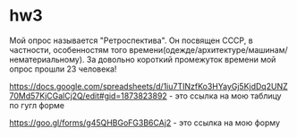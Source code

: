 # hw3
Мой опрос называется "Ретроспектива". Он посвящен СССР, в частности, особенностям того времени(одежде/архитектуре/машинам/нематериальному). За довольно короткий промежуток времени мой опрос прошли 23 человека!

https://docs.google.com/spreadsheets/d/1iu7TINzfKo3HYayGj5KjdDq2UNZ70Md57KjCGalCj2Q/edit#gid=1873823892 - это ссылка на мою таблицу по гугл форме

https://goo.gl/forms/g45QHBGoFG3B6CAj2 - это ссылка на мою форму
